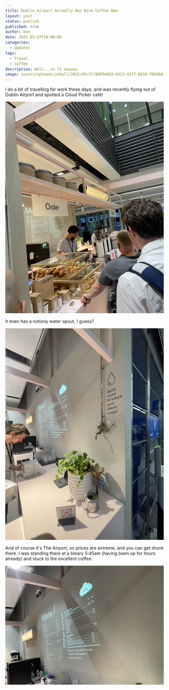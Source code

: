 ```yaml
---
title: Dublin Airport Actually Has Nice Coffee Now
layout: post
status: publish
published: true
author: ben
date: 2025-05-27T10:00:00
categories:
  - Updates
tags:
  - Travel
  - Coffee
description: Well...in T2 anyway.
image: assets/uploads/jekyll/2025/05/27/88F0A6EA-A3C2-4177-B526-7DE9604E4AD5_1_105_c.jpeg
---
```

I do a bit of travelling for work these days, and was recently flying out of Dublin Airport and spotted a Cloud Picker café!

![Queueing for coffee](assets/uploads/jekyll/2025/05/27/1BFDA24B-1491-4658-B4C7-775CE40AE932_1_105_c.jpeg)

It even has a notiony water spout, I guess?

![Water spout?](assets/uploads/jekyll/2025/05/27/3A3B048E-8B09-4FAD-AFBB-2ED6A7D095D3_1_105_c.jpeg)

And of course it's The Airport, so prices are extreme, and you can get drunk there. I was standing there at a bleary 5:45am (having been up for hours already) and stuck to the excellent coffee.

![Cloudpicker menu](assets/uploads/jekyll/2025/05/27/997AFB67-8821-4371-AB63-0A9E13793514_1_105_c.jpeg)